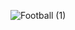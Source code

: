![Football (1)](https://github.com/PhysicksKim/TIL/assets/101965836/e8fb3ddd-d13a-4d81-8c93-451286d581bc)  
  
